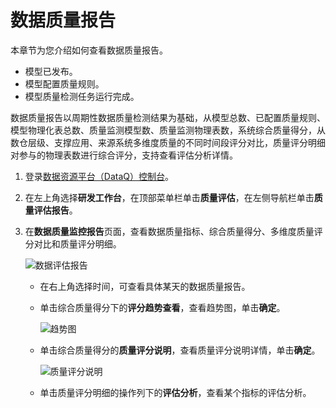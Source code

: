# 数据质量报告

本章节为您介绍如何查看数据质量报告。

-   模型已发布。
-   模型配置质量规则。
-   模型质量检测任务运行完成。

数据质量报告以周期性数据质量检测结果为基础，从模型总数、已配置质量规则、模型物理化表总数、质量监测模型数、质量监测物理表数，系统综合质量得分，从数仓层级、支撑应用、来源系统多维度质量的不同时间段评分对比，质量评分明细对参与的物理表数进行综合评分，支持查看评估分析详情。

1.  登录[数据资源平台（DataQ）控制台](https://dataq.console.aliyun.com)。

2.  在左上角选择**研发工作台**，在顶部菜单栏单击**质量评估**，在左侧导航栏单击**质量评估报告**。

3.  在**数据质量监控报告**页面，查看数据质量指标、综合质量得分、多维度质量评分对比和质量评分明细。

    ![数据评估报告](https://static-aliyun-doc.oss-accelerate.aliyuncs.com/assets/img/zh-CN/6159540261/p271719.png)

    -   在右上角选择时间，可查看具体某天的数据质量报告。
    -   单击综合质量得分下的**评分趋势查看**，查看趋势图，单击**确定**。

        ![趋势图](https://static-aliyun-doc.oss-accelerate.aliyuncs.com/assets/img/zh-CN/8219559951/p147283.png)

    -   单击综合质量得分的**质量评分说明**，查看质量评分说明详情，单击**确定**。

        ![质量评分说明](https://static-aliyun-doc.oss-accelerate.aliyuncs.com/assets/img/zh-CN/8219559951/p147285.png)

    -   单击质量评分明细的操作列下的**评估分析**，查看某个指标的评估分析。

